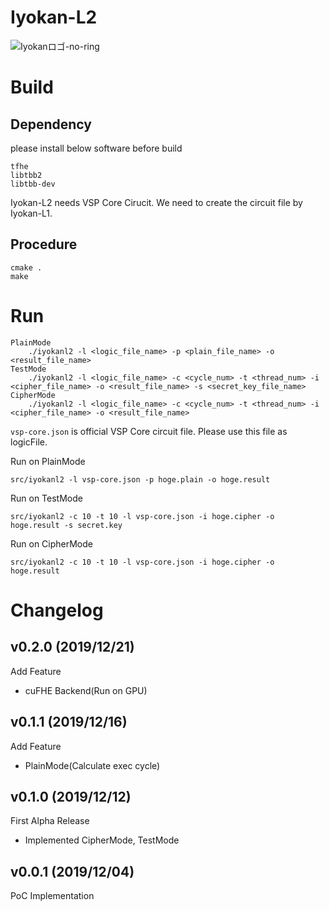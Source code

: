 # Iyokan-L2
![Iyokanロゴ-no-ring](https://user-images.githubusercontent.com/33079554/72664800-924e9780-3a45-11ea-9877-859a794c91c8.jpg)

# Build
## Dependency
please install below software before build
```
tfhe
libtbb2
libtbb-dev
```

Iyokan-L2 needs VSP Core Cirucit. We need to create the circuit file by Iyokan-L1.
## Procedure
```
cmake .
make
```

# Run
```
PlainMode
    ./iyokanl2 -l <logic_file_name> -p <plain_file_name> -o <result_file_name>
TestMode
    ./iyokanl2 -l <logic_file_name> -c <cycle_num> -t <thread_num> -i <cipher_file_name> -o <result_file_name> -s <secret_key_file_name>
CipherMode
    ./iyokanl2 -l <logic_file_name> -c <cycle_num> -t <thread_num> -i <cipher_file_name> -o <result_file_name>
```

`vsp-core.json` is official VSP Core circuit file. Please use this file as logicFile.

Run on PlainMode
```
src/iyokanl2 -l vsp-core.json -p hoge.plain -o hoge.result
```

Run on TestMode
```
src/iyokanl2 -c 10 -t 10 -l vsp-core.json -i hoge.cipher -o hoge.result -s secret.key
```

Run on CipherMode
```
src/iyokanl2 -c 10 -t 10 -l vsp-core.json -i hoge.cipher -o hoge.result
```

# Changelog

## v0.2.0 (2019/12/21)
Add Feature
- cuFHE Backend(Run on GPU)

## v0.1.1 (2019/12/16)
Add Feature
- PlainMode(Calculate exec cycle)

## v0.1.0 (2019/12/12)
First Alpha Release
- Implemented CipherMode, TestMode

## v0.0.1 (2019/12/04)
PoC Implementation
